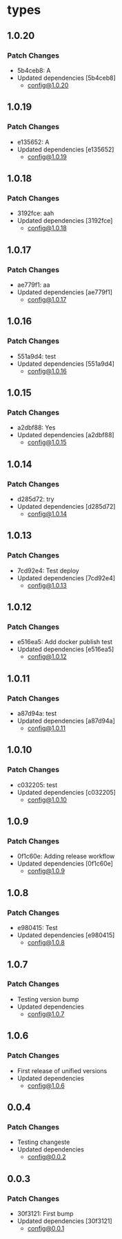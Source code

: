 # types

## 1.0.20

### Patch Changes

- 5b4ceb8: A
- Updated dependencies [5b4ceb8]
  - config@1.0.20

## 1.0.19

### Patch Changes

- e135652: A
- Updated dependencies [e135652]
  - config@1.0.19

## 1.0.18

### Patch Changes

- 3192fce: aah
- Updated dependencies [3192fce]
  - config@1.0.18

## 1.0.17

### Patch Changes

- ae779f1: aa
- Updated dependencies [ae779f1]
  - config@1.0.17

## 1.0.16

### Patch Changes

- 551a9d4: test
- Updated dependencies [551a9d4]
  - config@1.0.16

## 1.0.15

### Patch Changes

- a2dbf88: Yes
- Updated dependencies [a2dbf88]
  - config@1.0.15

## 1.0.14

### Patch Changes

- d285d72: try
- Updated dependencies [d285d72]
  - config@1.0.14

## 1.0.13

### Patch Changes

- 7cd92e4: Test deploy
- Updated dependencies [7cd92e4]
  - config@1.0.13

## 1.0.12

### Patch Changes

- e516ea5: Add docker publish test
- Updated dependencies [e516ea5]
  - config@1.0.12

## 1.0.11

### Patch Changes

- a87d94a: test
- Updated dependencies [a87d94a]
  - config@1.0.11

## 1.0.10

### Patch Changes

- c032205: test
- Updated dependencies [c032205]
  - config@1.0.10

## 1.0.9

### Patch Changes

- 0f1c60e: Adding release workflow
- Updated dependencies [0f1c60e]
  - config@1.0.9

## 1.0.8

### Patch Changes

- e980415: Test
- Updated dependencies [e980415]
  - config@1.0.8

## 1.0.7

### Patch Changes

- Testing version bump
- Updated dependencies
  - config@1.0.7

## 1.0.6

### Patch Changes

- First release of unified versions
- Updated dependencies
  - config@1.0.6

## 0.0.4

### Patch Changes

- Testing changeste
- Updated dependencies
  - config@0.0.2

## 0.0.3

### Patch Changes

- 30f3121: First bump
- Updated dependencies [30f3121]
  - config@0.0.1
